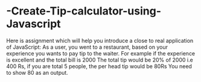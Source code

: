# -Create-Tip-calculator-using-Javascript
Here is assignment which will help you introduce a close to real application of JavaScript:  As a user, you went to a restaurant, based on your experience you wants to pay tip to the waiter.   For example if the experience is excellent and the total bill is 2000   The total tip would be 20% of 2000 i.e 400 Rs, if you are total 5 people, the per head tip would be 80Rs   You need to show 80 as an output.    

